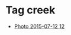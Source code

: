 <!--
title: Tag creek
date: 2020-06-28T14:55:35.153Z
tags:
-->
# Tag creek

 * [Photo 2015-07-12 12](123884671937.md)